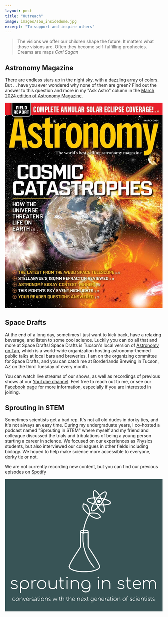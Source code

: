 ```yaml
---
layout: post
title: "Outreach"
image: images/sbu_insidedome.jpg
excerpt: "To support and inspire others"
---
```


> The visions we offer our children shape the future. It matters what those visions are. Often they become self-fulfilling prophecies. Dreams are maps
> <cite> Carl Sagan

## Astronomy Magazine

There are endless stars up in the night sky, with a dazzling array of colors. But ... have you ever wondered why none of them are green? Find out the answer to this question and more in my "Ask Astro" column in the [March 2024 edition of Astronomy Magazine](https://www.astronomy.com/issues/2024/march-2024/).

![image](../images/AstronomyMagazine_March2024cover.webp)

## Space Drafts
  
At the end of a long day, sometimes I just want to kick back, have a relaxing beverage, and listen to some cool science. Luckily you can do all that and more at Space Drafts! Space Drafts is Tucson's local version of [Astronomy on Tap](https://astronomyontap.org/), which is a world-wide organization hosting astronomy-themed public talks at local bars and breweries. I am on the organizing committee for Space Drafts, and you can catch me at Borderlands Brewing in Tucson, AZ on the third Tuesday of every month. 

You can watch live streams of our shows, as well as recordings of previous shows at our [YouTube channel](https://youtube.com/@spacedrafts1558?si=b4gcXexvN3lTwF9m). Feel free to reach out to me, or see our [Facebook page](https://www.facebook.com/SpaceDrafts/) for more information, especially if you are interested in joining. 
  
  
## Sprouting in STEM

Sometimes scientists get a bad rep. It's not all old dudes in dorky ties, and it's not always an easy time. During my undergraduate years, I co-hosted a podcast named "Sprouting in STEM" where myself and my friend and colleague discussed the trials and tribulations of being a young person starting a career in science. We focused on our experiences as Physics students, but also interviewed our colleagues in other fields including biology. We hoped to help make science more accessible to everyone, dorky tie or not. 

We are not currently recording new content, but you can find our previous episodes on [Spotify](https://open.spotify.com/show/1YxNuzlhAEdFiCtaFMODnb?si=nbenPv7BQ6CUq_cXV6Y_0g)

![image](../images/podcastlogo.PNG)

